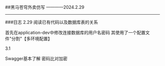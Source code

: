 ##黑马苍穹外卖仿写
————2024.2.29

---
###日志
2.29 阅读已有代码以及数据库表的关系

首先在application-dev中修改连接数据库的用户名密码
其使用了一个配置文件"分割"【多环境配置】

3.1

Swagger基本了解 密码比对加密


